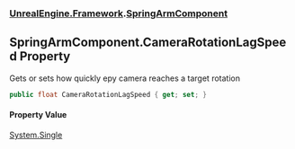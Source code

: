 ### [UnrealEngine.Framework](UnrealEngine_Framework.md 'UnrealEngine.Framework').[SpringArmComponent](SpringArmComponent.md 'UnrealEngine.Framework.SpringArmComponent')
## SpringArmComponent.CameraRotationLagSpeed Property
Gets or sets how quickly еру camera reaches a target rotation  
```csharp
public float CameraRotationLagSpeed { get; set; }
```
#### Property Value
[System.Single](https://docs.microsoft.com/en-us/dotnet/api/System.Single 'System.Single')
